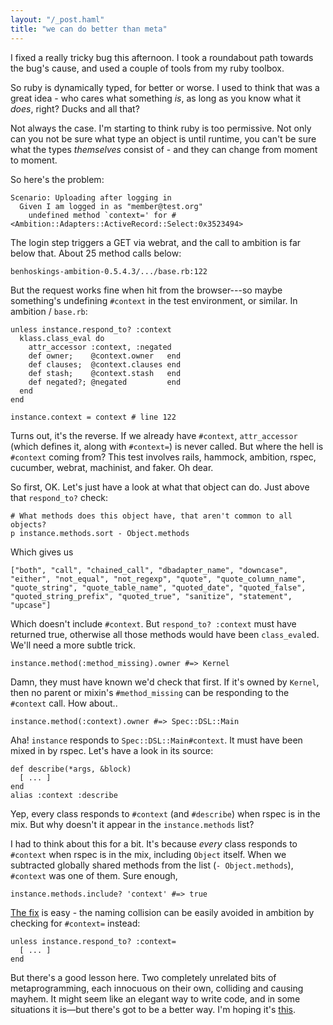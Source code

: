 ```yaml
---
layout: "/_post.haml"
title: "we can do better than meta"
---
```


I fixed a really tricky bug this afternoon. I took a roundabout path towards the bug's cause, and used a couple of tools from my ruby toolbox.

So ruby is dynamically typed, for better or worse. I used to think that was a great idea - who cares what something *is*, as long as you know what it *does*, right? Ducks and all that?

Not always the case. I'm starting to think ruby is too permissive. Not only can you not be sure what type an object is until runtime, you can't be sure what the types *themselves* consist of - and they can change from moment to moment.

So here's the problem:

    Scenario: Uploading after logging in
      Given I am logged in as "member@test.org"
        undefined method `context=' for #<Ambition::Adapters::ActiveRecord::Select:0x3523494>

The login step triggers a GET via webrat, and the call to ambition is far below that. About 25 method calls below:

    benhoskings-ambition-0.5.4.3/.../base.rb:122

But the request works fine when hit from the browser---so maybe something's undefining `#context` in the test environment, or similar. In ambition / `base.rb`:

    unless instance.respond_to? :context
      klass.class_eval do
        attr_accessor :context, :negated
        def owner;    @context.owner   end
        def clauses;  @context.clauses end
        def stash;    @context.stash   end
        def negated?; @negated         end
      end
    end

    instance.context = context # line 122

Turns out, it's the reverse. If we already have `#context`, `attr_accessor` (which defines it, along with `#context=`) is never called. But where the hell is `#context` coming from? This test involves rails, hammock, ambition, rspec, cucumber, webrat, machinist, and faker. Oh dear.

So first, OK. Let's just have a look at what that object can do. Just above that `respond_to?` check:

    # What methods does this object have, that aren't common to all objects?
    p instance.methods.sort - Object.methods

Which gives us

    ["both", "call", "chained_call", "dbadapter_name", "downcase", "either", "not_equal", "not_regexp", "quote", "quote_column_name", "quote_string", "quote_table_name", "quoted_date", "quoted_false", "quoted_string_prefix", "quoted_true", "sanitize", "statement", "upcase"]

Which doesn't include `#context`. But `respond_to? :context` must have returned true, otherwise all those methods would have been `class_eval`ed. We'll need a more subtle trick.

    instance.method(:method_missing).owner #=> Kernel

Damn, they must have known we'd check that first. If it's owned by `Kernel`, then no parent or mixin's `#method_missing` can be responding to the `#context` call. How about..

    instance.method(:context).owner #=> Spec::DSL::Main

Aha! `instance` responds to `Spec::DSL::Main#context`. It must have been mixed in by rspec. Let's have a look in its source:

    def describe(*args, &block)
      [ ... ]
    end
    alias :context :describe

Yep, every class responds to `#context` (and `#describe`) when rspec is in the mix. But why doesn't it appear in the `instance.methods` list?

I had to think about this for a bit. It's because *every* class responds to `#context` when rspec is in the mix, including `Object` itself. When we subtracted globally shared methods from the list (`- Object.methods`), `#context` was one of them. Sure enough,

    instance.methods.include? 'context' #=> true

[The fix](http://github.com/benhoskings/ambition/commit/22dba94f1b4ed144b57f3d8dc4a15c91a4c6f65e) is easy - the naming collision can be easily avoided in ambition by checking for `#context=` instead:

    unless instance.respond_to? :context=
      [ ... ]
    end

But there's a good lesson here. Two completely unrelated bits of metaprogramming, each innocuous on their own, colliding and causing mayhem. It might seem like an elegant way to write code, and in some situations it is—but there's got to be a better way. I'm hoping it's [this](http://www.scala-lang.org/).
